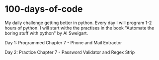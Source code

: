 # 100-days-of-code

My daily challenge getting better in python. Every day I will program 1-2 hours of python. I will start withe the practises in the book "Automate the boring stuff with python" by Al Sweigart.

Day 1: Programmed Chapter 7 - Phone and Mail Extractor

Day 2: Practice Chapter 7 - Password Validator and Regex Strip
